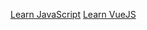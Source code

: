 [Learn JavaScript](https://github.com/sudheerj/javascript-interview-questions)
[Learn VueJS](https://github.com/sudheerj/vuejs-interview-questions)
